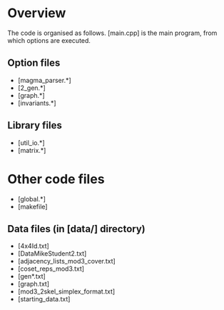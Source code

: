 # Overview
The code is organised as follows.
[main.cpp] is the main program, from which options are executed.

## Option files
* [magma_parser.*]
* [2_gen.*]
* [graph.*]
* [invariants.*]

## Library files
* [util_io.*]
* [matrix.*]

# Other code files
* [global.*]
* [makefile]

## Data files (in [data/] directory)
* [4x4Id.txt]
* [DataMikeStudent2.txt]
* [adjacency_lists_mod3_cover.txt]
* [coset_reps_mod3.txt]
* [gen*.txt]
* [graph.txt]
* [mod3_2skel_simplex_format.txt]
* [starting_data.txt]
